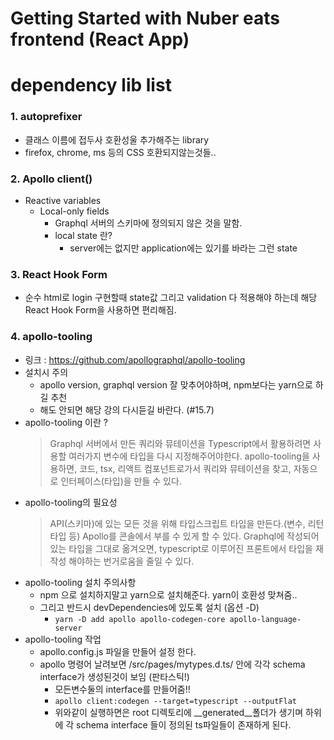 # Getting Started with Nuber eats frontend (React App)

dependency lib list
===
### 1. autoprefixer
- 클래스 이름에 접두사 호환성울 추가해주는 library 
- firefox, chrome, ms 등의 CSS 호환되지않는것들..

### 2. Apollo client()
- Reactive variables
  - Local-only fields
    - Graphql 서버의 스키마에 정의되지 않은 것을 말함.
    - local state 란?
      - server에는 없지만 application에는 있기를 바라는 그런 state

### 3. React Hook Form
  - 순수 html로 login 구현할때 state값 그리고 validation 다 적용해야 하는데
해당 React Hook Form을 사용하면 편리해짐.

### 4. apollo-tooling
- 링크 : https://github.com/apollographql/apollo-tooling
- 설치시 주의
  - apollo version, graphql version 잘 맞추어야하며, npm보다는 yarn으로 하길 추천
  - 해도 안되면 해당 강의 다시듣길 바란다. (#15.7)
- apollo-tooling 이란 ?
  > Graphql 서버에서 만든 쿼리와 뮤테이션을 Typescript에서 활용하려면 사용할 여러가지 변수에 타입을 다시 지정해주어야한다. apollo-tooling을 사용하면, 코드, tsx, 리액트 컴포넌트로가서 쿼리와 뮤테이션을 찾고, 자동으로 인터페이스(타입)을 만들 수 있다.
- apollo-tooling의 필요성
  > API(스키마)에 있는 모든 것을 위해 타입스크립트 타입을 만든다.(변수, 리턴타입 등) Apollo를 콘솔에서 부를 수 있게 할 수 있다. Graphql에 작성되어 있는 타입을 그대로 옮겨오면,
  > typescript로 이루어진 프론트에서 타입을 재작성 해야하는 번거로움을 줄일 수 있다.
- apollo-tooling 설치 주의사항
  - npm 으로 설치하지말고 yarn으로 설치해준다. yarn이 호환성 맞쳐줌..
  - 그리고 반드시 devDependencies에 있도록 설치 (옵션 -D)
    - `yarn -D add apollo apollo-codegen-core apollo-language-server`
- apollo-tooling 작업
  - apollo.config.js 파일을 만들어 설정 한다.
  - apollo 명령어 날려보면 /src/pages/mytypes.d.ts/ 안에 각각 schema interface가 생성된것이 보임 (판타스틱!)
    - 모든변수둘의 interface를 만들어줌!!
    - `apollo client:codegen --target=typescript --outputFlat`
    - 위와같이 실행하면은 root 디렉토리에 __generated__폴더가 생기며 하위에 각 schema interface 들이 정의된 ts파일들이 존재하게 된다.

